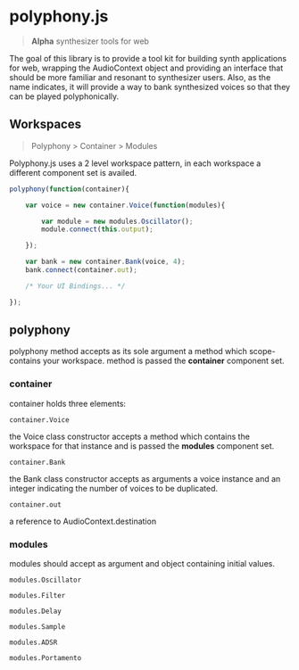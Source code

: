 
# polyphony.js

> **Alpha** synthesizer tools for web

The goal of this library is to provide a tool kit for building synth applications for web, wrapping the AudioContext
object and providing an interface that should be more familiar and resonant to synthesizer users.
Also, as the name indicates, it will provide a way to bank synthesized voices so that they can be played polyphonically.


## Workspaces

> Polyphony > Container > Modules

Polyphony.js uses a 2 level workspace pattern, in each workspace a different component set is availed.

```js
polyphony(function(container){

    var voice = new container.Voice(function(modules){

        var module = new modules.Oscillator();
        module.connect(this.output);

    });

    var bank = new container.Bank(voice, 4);
    bank.connect(container.out);

    /* Your UI Bindings... */

});
```

## polyphony

polyphony method accepts as its sole argument a method which scope-contains your workspace.
method is passed the **container** component set.

### container

container holds three elements:

`container.Voice`

the Voice class constructor accepts a method which contains the workspace for that instance and is passed
the **modules** component set.

`container.Bank`

the Bank class constructor accepts as arguments a voice instance and an integer indicating the number of voices
to be duplicated.

`container.out`

a reference to AudioContext.destination

### modules

modules should accept as argument and object containing initial values.

`modules.Oscillator`

`modules.Filter`

`modules.Delay`

`modules.Sample`

`modules.ADSR`

`modules.Portamento`